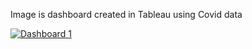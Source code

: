 Image is dashboard created in Tableau using Covid data




<div class='tableauPlaceholder' id='viz1652735308885' style='position: relative'><noscript><a href='#'><img alt='Dashboard 1 ' 
src='https:&#47;&#47;public.tableau.com&#47;static&#47;images&#47;Co&#47;CovidProjectDashboard_16527344661030&#47;Dashboard1&#47;1_rss.png' style='border: none' 
/></a></noscript><object class='tableauViz'  style='display:none;'><param name='host_url' value='https%3A%2F%2Fpublic.tableau.com%2F' /> <param name='embed_code_version' value='3' /> 
<param name='path' value='views&#47;CovidProjectDashboard_16527344661030&#47;Dashboard1?:language=en-US&amp;:embed=true' /> <param name='toolbar' value='yes' /><param 
name='static_image' value='https:&#47;&#47;public.tableau.com&#47;static&#47;images&#47;Co&#47;CovidProjectDashboard_16527344661030&#47;Dashboard1&#47;1.png' /> 
<param name='animate_transition' value='yes' /><param name='display_static_image' value='yes' /><param name='display_spinner' value='yes' /><param name='display_overlay' 
value='yes' /><param name='display_count' value='yes' /><param name='language' value='en-US' /></object></div> 
